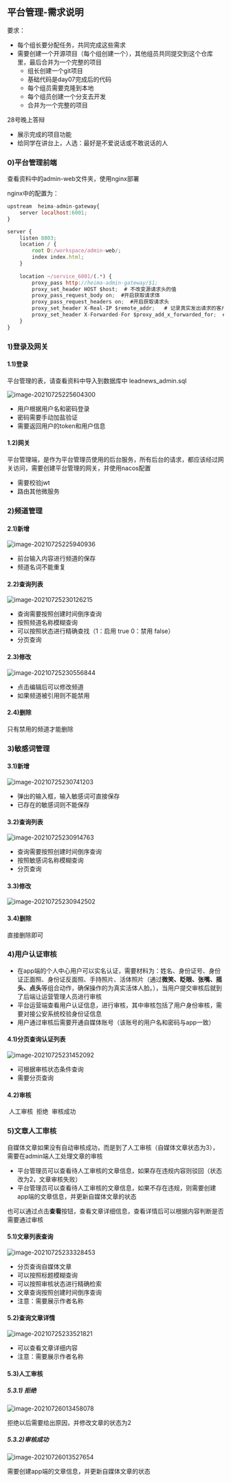 ## 平台管理-需求说明



要求：

- 每个组长要分配任务，共同完成这些需求
- 需要创建一个开源项目（每个组创建一个），其他组员共同提交到这个仓库里，最后合并为一个完整的项目
  - 组长创建一个git项目
  - 基础代码是day07完成后的代码
  - 每个组员需要克隆到本地
  - 每个组员创建一个分支去开发
  - 合并为一个完整的项目

28号晚上答辩

- 展示完成的项目功能
- 给同学在讲台上，人选：最好是不爱说话或不敢说话的人

### 0)平台管理前端

查看资料中的admin-web文件夹，使用nginx部署

nginx中的配置为：

```javascript
upstream  heima-admin-gateway{
    server localhost:6001;
}

server {
	listen 8803;
	location / {
		root D:/workspace/admin-web/;
		index index.html;
	}
	
	location ~/service_6001/(.*) {
		proxy_pass http://heima-admin-gateway/$1;
		proxy_set_header HOST $host;  # 不改变源请求头的值
		proxy_pass_request_body on;  #开启获取请求体
		proxy_pass_request_headers on;  #开启获取请求头
		proxy_set_header X-Real-IP $remote_addr;   # 记录真实发出请求的客户端IP
		proxy_set_header X-Forwarded-For $proxy_add_x_forwarded_for;  #记录代理信息
	}
}
```

### 1)登录及网关

#### 1.1)登录

平台管理的表，请查看资料中导入到数据库中 leadnews_admin.sql

![image-20210725225604300](平台管理-需求说明.assets\image-20210725225604300.png)

- 用户根据用户名和密码登录
- 密码需要手动加盐验证
- 需要返回用户的token和用户信息

#### 1.2)网关

平台管理端，是作为平台管理员使用的后台服务，所有后台的请求，都应该经过网关访问，需要创建平台管理的网关，并使用nacos配置

- 需要校验jwt
- 路由其他微服务

### 2)频道管理

#### 2.1)新增

![image-20210725225940936](平台管理-需求说明.assets\image-20210725225940936.png)

- 前台输入内容进行频道的保存
- 频道名词不能重复

#### 2.2)查询列表

![image-20210725230126215](平台管理-需求说明.assets\image-20210725230126215.png)

- 查询需要按照创建时间倒序查询
- 按照频道名称模糊查询
- 可以按照状态进行精确查找（1：启用   true           0：禁用   false）
- 分页查询

#### 2.3)修改

![image-20210725230556844](平台管理-需求说明.assets\image-20210725230556844.png)

- 点击编辑后可以修改频道
- 如果频道被引用则不能禁用

#### 2.4)删除

只有禁用的频道才能删除

### 3)敏感词管理

#### 3.1)新增

![image-20210725230741203](平台管理-需求说明.assets\image-20210725230741203.png)

- 弹出的输入框，输入敏感词可直接保存
- 已存在的敏感词则不能保存

#### 3.2)查询列表

![image-20210725230914763](平台管理-需求说明.assets\image-20210725230914763.png)

- 查询需要按照创建时间倒序查询
- 按照敏感词名称模糊查询
- 分页查询

#### 3.3)修改

![image-20210725230942502](平台管理-需求说明.assets\image-20210725230942502.png)



#### 3.4)删除

直接删除即可

### 4)用户认证审核

- 在app端的个人中心用户可以实名认证，需要材料为：姓名、身份证号、身份证正面照、身份证反面照、手持照片、活体照片（通过**微笑、眨眼、张嘴、摇头、点头**等组合动作，确保操作的为真实活体人脸。），当用户提交审核后就到了后端让运营管理人员进行审核
- 平台运营端查看用户认证信息，进行审核，其中审核包括了用户身份审核，需要对接公安系统校验身份证信息
- 用户通过审核后需要开通自媒体账号（该账号的用户名和密码与app一致）

#### 4.1)分页查询认证列表

![image-20210725231452092](平台管理-需求说明.assets\image-20210725231452092.png)

- 可根据审核状态条件查询
- 需要分页查询

#### 4.2)审核

​		人工审核
​			拒绝
​			审核成功

### 5)文章人工审核

自媒体文章如果没有自动审核成功，而是到了人工审核（自媒体文章状态为3），需要在admin端人工处理文章的审核

- 平台管理员可以查看待人工审核的文章信息，如果存在违规内容则驳回（状态改为2，文章审核失败）
- 平台管理员可以查看待人工审核的文章信息，如果不存在违规，则需要创建app端的文章信息，并更新自媒体文章的状态

也可以通过点击**查看**按钮，查看文章详细信息，查看详情后可以根据内容判断是否需要通过审核

#### 5.1)文章列表查询

![image-20210725233328453](平台管理-需求说明.assets\image-20210725233328453.png)

- 分页查询自媒体文章
- 可以按照标题模糊查询
- 可以按照审核状态进行精确检索
- 文章查询按照创建时间倒序查询
- 注意：需要展示作者名称

#### 5.2)查询文章详情

![image-20210725233521821](平台管理-需求说明.assets\image-20210725233521821.png)

- 可以查看文章详细内容
- 注意：需要展示作者名称

#### 5.3)人工审核

##### 5.3.1) 拒绝

![image-20210726013458078](平台管理-需求说明.assets\image-20210726013458078.png)

拒绝以后需要给出原因，并修改文章的状态为2



##### 5.3.2)审核成功

![image-20210726013527654](平台管理-需求说明.assets\image-20210726013527654.png)

需要创建app端的文章信息，并更新自媒体文章的状态